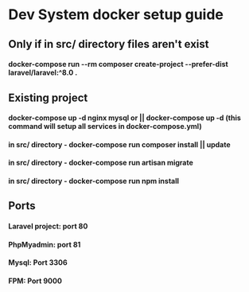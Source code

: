 # Dev System docker setup guide

## Only if in src/ directory files aren't exist
#### docker-compose run --rm composer create-project --prefer-dist laravel/laravel:^8.0 .

## Existing project
#### docker-compose up -d nginx mysql or || docker-compose up -d (this command will setup all services in docker-compose.yml)
#### in src/ directory - docker-compose run composer install || update
#### in src/ directory - docker-compose run artisan migrate
#### in src/ directory - docker-compose run npm install

## Ports
#### Laravel project: port 80
#### PhpMyadmin: port 81
#### Mysql: Port 3306
#### FPM: Port 9000

